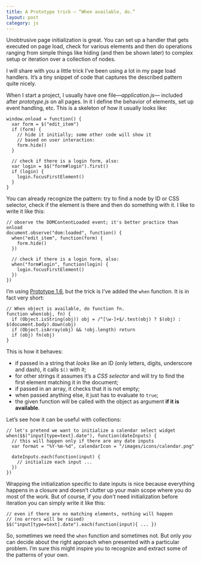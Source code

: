 ```yaml
---
title: A Prototype trick — “When available, do.”
layout: post
category: js
---
```


Unobtrusive page initialization is great. You can set up a handler that gets executed on page load, check for various elements and then do operations ranging from simple things like hiding (and then be shown later) to complex setup or iteration over a collection of nodes.

I will share with you a little trick I’ve been using a lot in my page load handlers. It’s a tiny snippet of code that captures the described pattern quite nicely.

When I start a project, I usually have one file—<i>application.js</i>— included after <i>prototype.js</i> on all pages. In it I define the behavior of elements, set up event handling, etc. This is a skeleton of how it usually looks like:

    window.onload = function() {
      var form = $("edit_item")
      if (form) {
        // hide it initially; some other code will show it
        // based on user interaction:
        form.hide()
      }
    
      // check if there is a login form, also:
      var login = $$("form#login").first()
      if (login) {
        login.focusFirstElement()
      }
    }

You can already recognize the pattern: try to find a node by ID or CSS selector, check if the element is there and then do something with it. I like to write it like this:

    // observe the DOMContentLoaded event; it's better practice than onload
    document.observe("dom:loaded", function() {
      when("edit_item", function(form) {
        form.hide()
      })
    
      // check if there is a login form, also:
      when("form#login", function(login) {
        login.focusFirstElement()
      })
    })

I’m using [Prototype 1.6][1], but the trick is I’ve added the `when` function. It is in fact very short:

    // When object is available, do function fn.
    function when(obj, fn) {
      if (Object.isString(obj)) obj = /^[\w-]+$/.test(obj) ? $(obj) : $(document.body).down(obj)
      if (Object.isArray(obj) && !obj.length) return
      if (obj) fn(obj)
    }

This is how it behaves:

* if passed in a string that _looks_ like an ID (only letters, digits, underscore and dash), it calls `$()` with it;
* for other strings it assumes it’s a _CSS selector_ and will try to find the first element matching it in the document;
* if passed in an array, it checks that it is not empty;
* when passed anything else, it just has to evaluate to `true`;
* the given function will be called with the object as argument **if it is available**.

Let’s see how it can be useful with collections:

    // let's pretend we want to initialize a calendar select widget
    when($$("input[type=text].date"), function(dateInputs) {
      // this will happen only if there are any date inputs
      var format = "%Y-%m-%d", calendarIcon = "/images/icons/calendar.png"
    
      dateInputs.each(function(input) {
        // initialize each input ...
      })
    })

Wrapping the initialization specific to date inputs is nice because everything happens in a closure and doesn’t clutter up your main scope where you do most of the work. But of course, if you _don’t_ need initialization before iteration you can simply write it like this:

    // even if there are no matching elements, nothing will happen
    // (no errors will be raised)
    $$("input[type=text].date").each(function(input){ ... })

So, sometimes we need the `when` function and sometimes not. But only _you_ can decide about the right approach when presented with a particular problem. I’m sure this might inspire you to recognize and extract some of the patterns of your own.


[1]: http://prototypejs.org/2007/10/16/prototype-1-6-0-rc1-changes-to-the-class-and-event-apis-hash-rewrite-and-bug-fixes